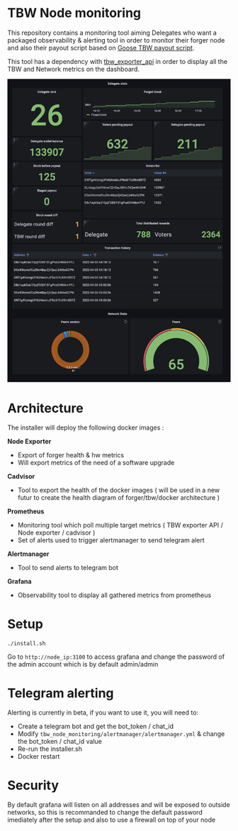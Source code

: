 # TBW Node monitoring

This repository contains a monitoring tool aiming Delegates who want a packaged observability & alerting tool in order to monitor their forger node and also their payout script based on [Goose TBW payout script](https://github.com/galperins4/core2_tbw).

This tool has a dependency with [tbw_exporter_api](https://github.com/sevi93/tbw_exporter_api) in order to display all the TBW and Network metrics on the dashboard.

<p align="center">
	<img src="./banner.png" />
</p>

# Architecture

The installer will deploy the following docker images :

__**Node Exporter**__
- Export of forger health & hw metrics
- Will export metrics of the need of a software upgrade

__**Cadvisor**__
- Tool to export the health of the docker images ( will be used in a new futur to create the health diagram of forger/tbw/docker architecture )

__**Prometheus**__
- Monitoring tool which poll multiple target metrics ( TBW exporter API / Node exporter / cadvisor )
- Set of alerts used to trigger alertmanager to send telegram alert

__**Alertmanager**__
- Tool to send alerts to telegram bot 

__**Grafana**__
- Observability tool to display all gathered metrics from prometheus

# Setup

```
./install.sh
```
Go to `http://node_ip:3100` to access grafana and change the password of the admin account which is by default admin/admin

# Telegram alerting

Alerting is currently in beta, if you want to use it, you will need to:
 - Create a telegram bot and get the bot_token / chat_id
 - Modify `tbw_node_monitoring/alertmanager/alertmanager.yml` & change the bot_token / chat_id value
 - Re-run the installer.sh
 - Docker restart

# Security

By default grafana will listen on all addresses and will be exposed to outside networks, so this is recommanded to change the default password imediately after the setup and also to use a firewall on top of your node
